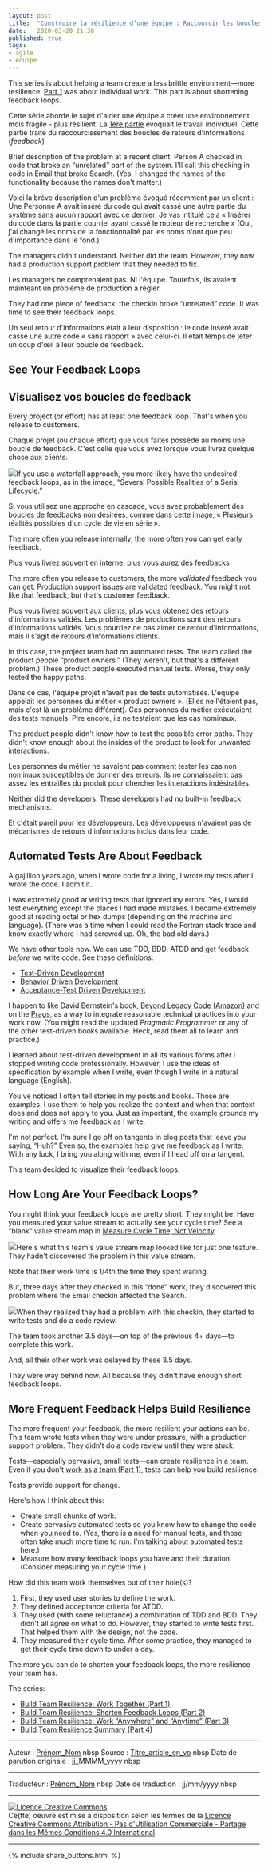 ```yaml
---
layout: post
title:  "Construire la résilience d’une équipe : Raccourcir les boucles de feedbacks (2ème partie)"
date:   2020-03-20 21:38
published: true
tags:
- agile
- équipe
---
```


This series is about helping a team create a less brittle environment—more resilience. [Part 1](https://www.jrothman.com/mpd/management/2020/03/build-team-resilience-work-together-part-1/) was about individual work. This part is about shortening feedback loops.

Cette série aborde le sujet d'aider une équipe a créer une environnement mois fragile - plus résilient. La [1ère partie](http://www.les-traducteurs-agiles.org/2020/03/18/construire-la-resilience-d-une-equipe-travailler-ensemble-1ere-partie.html) évoquait le travail individuel. Cette partie traite du raccourcissement des boucles de retours d'informations (_feedback_)

Brief description of the problem at a recent client: Person A checked in code that broke an “unrelated” part of the system. I'll call this checking in code in Email that broke Search. (Yes, I changed the names of the functionality because the names don't matter.)

Voici la brève description d'un problème évoqué récemment par un client : Une Personne A avait inséré du code qui avait cassé une autre partie du système sans aucun rapport avec ce dernier. Je vas intitulé cela « Insérer du code dans la partie courriel ayant cassé le moteur de recherche » (Oui, j'ai changé les noms de la fonctionnalité par les noms n'ont que peu d'importance dans le fond.)

The managers didn't understand. Neither did the team. However, they now had a production support problem that they needed to fix.

Les managers ne comprenaient pas. Ni l'équipe. Toutefois, ils avaient mainteant un problème de production à régler.

They had one piece of feedback: the checkin broke “unrelated” code. It was time to see their feedback loops.

Un seul retour d'informations était à leur disposition : le code inséré avait cassé une autre code « sans rapport » avec celui-ci. Il était temps de jeter un coup d'œil à leur boucle de feedback.

## See Your Feedback Loops

## Visualisez vos boucles de feedback

Every project (or effort) has at least one feedback loop. That's when you release to customers.

Chaque projet (ou chaque effort) que vous faites possède au moins une boucle de feedback. C'est celle que vous avez lorsque vous livrez quelque chose aux clients.

[![](https://www.jrothman.com/wp-content/uploads/2020/02/Lifecycle.serial.reality-300x208.png)](https://www.jrothman.com/wp-content/uploads/2020/02/Lifecycle.serial.reality.png)If you use a waterfall approach, you more likely have the undesired feedback loops, as in the image, “Several Possible Realities of a Serial Lifecycle.”

Si vous utilisez une approche en cascade, vous avez probablement des boucles de feedbacks non désirées, comme dans cette image, « Plusieurs réalités possibles d'un cycle de vie en série ».

The more often you release internally, the more often you can get early feedback.

Plus vous livrez souvent en interne, plus vous aurez des feedbacks

The more often you release to customers, the more _validated_ feedback you can get. Production support issues are validated feedback. You might not like that feedback, but that's customer feedback.

Plus vous livrez souvent aux clients, plus vous obtenez des retours d'informations validés. Les problèmes de productions sont des retours d'informations validés.  Vous pourriez ne pas aimer ce retour d'informations, mais il s'agit de retours d'informations clients.

In this case, the project team had no automated tests. The team called the product people “product owners.” (They weren't, but that's a different problem.) These product people executed manual tests. Worse, they only tested the happy paths.

Dans ce cas, l'équipe projet n'avait pas de tests automatisés. L'équipe appelait les personnes du métier « product owners ». (Elles ne l'étaient pas, mais c'est là un problème différent). Ces personnes du métier exécutaient des tests manuels. Pire encore, ils ne testaient que les cas nominaux.

The product people didn't know how to test the possible error paths. They didn't know enough about the insides of the product to look for unwanted interactions.

Les personnes du métier ne savaient pas comment tester les cas non nominaux susceptibles de donner des erreurs. Ils ne connaissaient pas assez les entrailles du produit pour chercher les interactions indésirables.

Neither did the developers. These developers had no built-in feedback mechanisms.

Et c'était pareil pour les développeurs. Les développeurs n'avaient pas de mécanismes de retours d'informations inclus dans leur code.

## Automated Tests Are About Feedback



A gajillion years ago, when I wrote code for a living, I wrote my tests after I wrote the code. I admit it.



I was extremely good at writing tests that ignored my errors. Yes, I would test everything except the places I had made mistakes. I became extremely good at reading octal or hex dumps (depending on the machine and language). (There was a time when I could read the Fortran stack trace and know exactly where I had screwed up. Oh, the bad old days.)



We have other tools now. We can use TDD, BDD, ATDD and get feedback _before_ we write code. See these definitions:



* [Test-Driven Development](https://www.agilealliance.org/glossary/tdd/)
* [Behavior Driven Development](https://www.agilealliance.org/glossary/bdd)
* [Acceptance-Test Driven Development](https://www.agilealliance.org/glossary/atdd/)



I happen to like David Bernstein's book, [Beyond Legacy Code (Amazon)](https://amzn.to/32URR5S) and on the [Prags](https://pragprog.com/book/dblegacy/beyond-legacy-code), as a way to integrate reasonable technical practices into your work now. (You might read the updated _Pragmatic Programmer_ or any of the other test-driven books available. Heck, read them all to learn and practice.)



I learned about test-driven development in all its various forms after I stopped writing code professionally.  However, I use the ideas of specification by example when I write, even though I write in a natural language (English).



You've noticed I often tell stories in my posts and books. Those are examples. I use them to help you realize the context and when that context does and does not apply to you. Just as important, the example grounds my writing and offers me feedback as I write.



I'm not perfect. I'm sure I go off on tangents in blog posts that leave you saying, “Huh?” Even so, the examples help give me feedback as I write. With any luck, I bring you along with me, even if I head off on a tangent.



This team decided to visualize their feedback loops.



## How Long Are Your Feedback Loops?



You might think your feedback loops are pretty short. They might be. Have you measured your value stream to actually see your cycle time? See a “blank” value stream map in [Measure Cycle Time, Not Velocity](https://www.jrothman.com/mpd/project-management/2019/09/measure-cycle-time-not-velocity/).



[![](https://www.jrothman.com/wp-content/uploads/2020/03/NonResilientTeamBeforeProblem-300x168.png)](https://www.jrothman.com/wp-content/uploads/2020/03/NonResilientTeamBeforeProblem.png)Here's what this team's value stream map looked like for just one feature. They hadn't discovered the problem in this value stream.



Note that their work time is 1/4th the time they spent waiting.



But,  three days after they checked in this “done” work, they discovered this problem where the Email checkin affected the Search.



[![](https://www.jrothman.com/wp-content/uploads/2020/03/NonResilientTeamAfterProblem-300x171.png)](https://www.jrothman.com/wp-content/uploads/2020/03/NonResilientTeamAfterProblem.png)When they realized they had a problem with this checkin, they started to write tests and do a code review.



The team took another 3.5 days—on top of the previous 4+ days—to complete this work.



And, all their other work was delayed by these 3.5 days.



They were way behind now. All because they didn't have enough short feedback loops.



## More Frequent Feedback Helps Build Resilience



The more frequent your feedback, the more resilient your actions can be. This team wrote tests when they were under pressure, with a production support problem. They didn't do a code review until they were stuck.



Tests—especially pervasive, small tests—can create resilience in a team. Even if you don't [work as a team (Part 1)](https://www.jrothman.com/mpd/management/2020/03/build-team-resilience-work-together-part-1/), tests can help you build resilience.



Tests provide support for change.



Here's how I think about this:



* Create small chunks of work.
* Create pervasive automated tests so you know how to change the code when you need to. (Yes, there is a need for manual tests, and those often take much more time to run. I'm talking about automated tests here.)
* Measure how many feedback loops you have and their duration. (Consider measuring your cycle time.)



How did this team work themselves out of their hole(s)?



1.  First, they used user stories to define the work.
2.  They defined acceptance criteria for ATDD.
3.  They used (with some reluctance) a combination of TDD and BDD. They didn't all agree on what to do. However, they started to write tests first. That helped them with the design, not the code.
4.  They measured their cycle time. After some practice, they managed to get their cycle time down to under a day.



The more you can do to shorten your feedback loops, the more resilience your team has.



The series:

* [Build Team Resilience: Work Together (Part 1)](https://www.jrothman.com/mpd/management/2020/03/build-team-resilience-work-together-part-1/)
* [Build Team Resilience: Shorten Feedback Loops (Part 2)](https://www.jrothman.com/mpd/management/2020/03/build-team-resilience-shorten-feedback-loops-part-2/)
* [Build Team Resilience: Work “Anywhere” and “Anytime” (Part 3)](https://www.jrothman.com/mpd/management/2020/03/build-team-resilience-work-anywhere-and-anytime-part-3/)
* [Build Team Resilience Summary (Part 4)](https://www.jrothman.com/mpd/management/2020/03/build-team-resilience-summary-part-4/)


---
Auteur : [Prénom_Nom](url_bio)  nbsp
Source : [Titre_article_en_vo](url_article_en_vo)  nbsp
Date de parution originale : jj_MMMM_yyyy  nbsp

---
Traducteur : [Prénom_Nom](url_bio)  nbsp
Date de traduction : jj/mm/yyyy  nbsp

---

<a rel="license" href="http://creativecommons.org/licenses/by-nc-sa/4.0/"><img alt="Licence Creative Commons" style="border-width:0" src="http://i.creativecommons.org/l/by-nc-sa/4.0/88x31.png" /></a><br />Ce(tte) oeuvre est mise à disposition selon les termes de la <a rel="license" href="http://creativecommons.org/licenses/by-nc-sa/4.0/">Licence Creative Commons Attribution - Pas d'Utilisation Commerciale - Partage dans les Mêmes Conditions 4.0 International</a>.

---

{% include share_buttons.html %}
